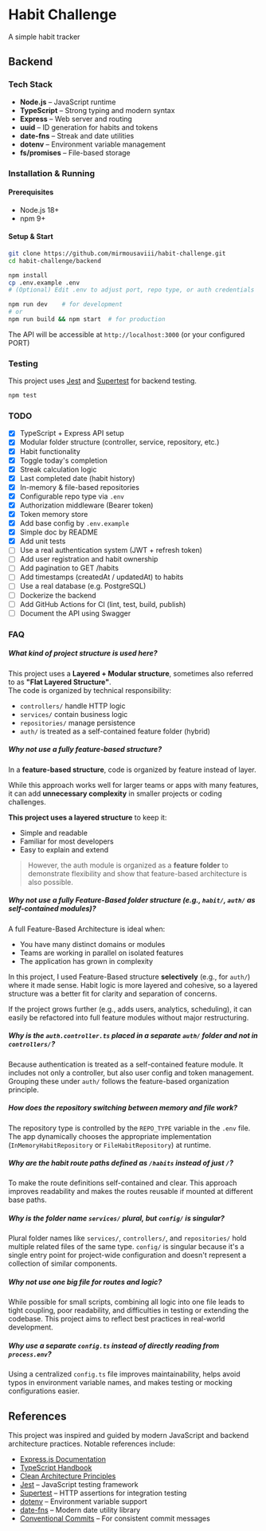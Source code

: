 # Habit Challenge

A simple habit tracker

## Backend

### Tech Stack

- **Node.js** – JavaScript runtime
- **TypeScript** – Strong typing and modern syntax
- **Express** – Web server and routing
- **uuid** – ID generation for habits and tokens
- **date-fns** – Streak and date utilities
- **dotenv** – Environment variable management
- **fs/promises** – File-based storage

### Installation & Running

#### Prerequisites

- Node.js 18+
- npm 9+

#### Setup & Start

```bash
git clone https://github.com/mirmousaviii/habit-challenge.git
cd habit-challenge/backend

npm install
cp .env.example .env
# (Optional) Edit .env to adjust port, repo type, or auth credentials

npm run dev    # for development
# or
npm run build && npm start  # for production
```

The API will be accessible at `http://localhost:3000` (or your configured PORT)

### Testing

This project uses [Jest](https://jestjs.io/) and [Supertest](https://github.com/ladjs/supertest) for backend testing.

```bash
npm test
```

### TODO

- [x] TypeScript + Express API setup
- [x] Modular folder structure (controller, service, repository, etc.)
- [x] Habit functionality
- [x] Toggle today's completion
- [x] Streak calculation logic
- [x] Last completed date (habit history)
- [x] In-memory & file-based repositories
- [x] Configurable repo type via `.env`
- [x] Authorization middleware (Bearer token)
- [x] Token memory store
- [x] Add base config by `.env.example`
- [x] Simple doc by README
- [x] Add unit tests
- [ ] Use a real authentication system (JWT + refresh token)
- [ ] Add user registration and habit ownership
- [ ] Add pagination to GET /habits
- [ ] Add timestamps (createdAt / updatedAt) to habits
- [ ] Use a real database (e.g. PostgreSQL)
- [ ] Dockerize the backend
- [ ] Add GitHub Actions for CI (lint, test, build, publish)
- [ ] Document the API using Swagger

### FAQ

##### What kind of project structure is used here?

This project uses a **Layered + Modular structure**, sometimes also referred to as **"Flat Layered Structure"**.  
The code is organized by technical responsibility:

- `controllers/` handle HTTP logic
- `services/` contain business logic
- `repositories/` manage persistence
- `auth/` is treated as a self-contained feature folder (hybrid)

##### Why not use a fully feature-based structure?

In a **feature-based structure**, code is organized by feature instead of layer.  

While this approach works well for larger teams or apps with many features, it can add **unnecessary complexity** in smaller projects or coding challenges.  

**This project uses a layered structure** to keep it:

- Simple and readable
- Familiar for most developers
- Easy to explain and extend

> However, the auth module is organized as a **feature folder** to demonstrate flexibility and show that feature-based architecture is also possible.

##### Why not use a fully Feature-Based folder structure (e.g., `habit/`, `auth/` as self-contained modules)?

A full Feature-Based Architecture is ideal when:

- You have many distinct domains or modules
- Teams are working in parallel on isolated features
- The application has grown in complexity

In this project, I used Feature-Based structure **selectively** (e.g., for `auth/`) where it made sense. Habit logic is more layered and cohesive, so a layered structure was a better fit for clarity and separation of concerns.

If the project grows further (e.g., adds users, analytics, scheduling), it can easily be refactored into full feature modules without major restructuring.

##### Why is the `auth.controller.ts` placed in a separate `auth/` folder and not in `controllers/`?

Because authentication is treated as a self-contained feature module. It includes not only a controller, but also user config and token management. Grouping these under `auth/` follows the feature-based organization principle.

##### How does the repository switching between memory and file work?

The repository type is controlled by the `REPO_TYPE` variable in the `.env` file. The app dynamically chooses the appropriate implementation (`InMemoryHabitRepository` or `FileHabitRepository`) at runtime.

##### Why are the habit route paths defined as `/habits` instead of just `/`?

To make the route definitions self-contained and clear. This approach improves readability and makes the routes reusable if mounted at different base paths.

##### Why is the folder name `services/` plural, but `config/` is singular?

Plural folder names like `services/`, `controllers/`, and `repositories/` hold multiple related files of the same type. `config/` is singular because it's a single entry point for project-wide configuration and doesn't represent a collection of similar components.

##### Why not use one big file for routes and logic?

While possible for small scripts, combining all logic into one file leads to tight coupling, poor readability, and difficulties in testing or extending the codebase. This project aims to reflect best practices in real-world development.

##### Why use a separate `config.ts` instead of directly reading from `process.env`?

Using a centralized `config.ts` file improves maintainability, helps avoid typos in environment variable names, and makes testing or mocking configurations easier.

## References

This project was inspired and guided by modern JavaScript and backend architecture practices. Notable references include:

- [Express.js Documentation](https://expressjs.com/)
- [TypeScript Handbook](https://www.typescriptlang.org/docs/)
- [Clean Architecture Principles](https://dev.to/thatanjan/clean-architecture-in-node-js-2ehf)
- [Jest](https://jestjs.io/) – JavaScript testing framework
- [Supertest](https://github.com/ladjs/supertest) – HTTP assertions for integration testing
- [dotenv](https://github.com/motdotla/dotenv) – Environment variable support
- [date-fns](https://date-fns.org/) – Modern date utility library
- [Conventional Commits](https://www.conventionalcommits.org/) – For consistent commit messages
